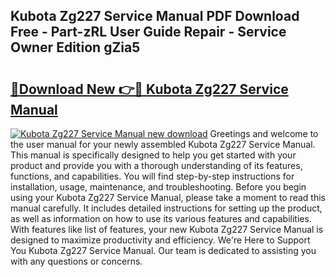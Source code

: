 ## Kubota Zg227 Service Manual PDF Download Free - Part-zRL User Guide Repair - Service Owner Edition gZia5

# <h2><a href="http://bc92526.oget.top/?id=Kubota+Zg227+Service+Manual">🔗Download New 👉🔴 Kubota Zg227 Service Manual</a></h2>

[![Kubota Zg227 Service Manual new download](https://i.imgur.com/5g1atiW.png)](http://bc92526.oget.top/?id=Kubota+Zg227+Service+Manual)
Greetings and welcome to the user manual for your newly assembled Kubota Zg227 Service Manual. This manual is specifically designed to help you get started with your product and provide you with a thorough understanding of its features, functions, and capabilities. You will find step-by-step instructions for installation, usage, maintenance, and troubleshooting. Before you begin using your Kubota Zg227 Service Manual, please take a moment to read this manual carefully. It includes detailed instructions for setting up the product, as well as information on how to use its various features and capabilities. With features like list of features, your new Kubota Zg227 Service Manual is designed to maximize productivity and efficiency. We're Here to Support You Kubota Zg227 Service Manual. Our team is dedicated to assisting you with any questions or concerns.
